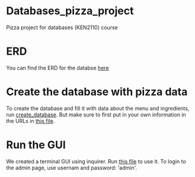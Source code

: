# Databases_pizza_project
Pizza project for databases (KEN2110) course

# ERD
You can find the ERD for the databse [here](Database/Diagrams/pizza_project_erd.pdf)

# Create the database with pizza data
To create the database and fill it with data about the menu and ingredients, run [create_database](create_database.py). But make sure to first put in your own information in the URLs in [this file](Database/db.py).

# Run the GUI
We created a terminal GUI using inquirer. Run [this file](InquirerGUI/start_GUI.py) to use it.
To login to the admin page, use usernam and password: 'admin'.